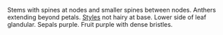 Stems with spines at nodes and smaller spines between nodes. Anthers extending beyond petals. [Styles](./g/style.html) not hairy at base. Lower side of leaf glandular. Sepals purple. Fruit purple with dense bristles.
